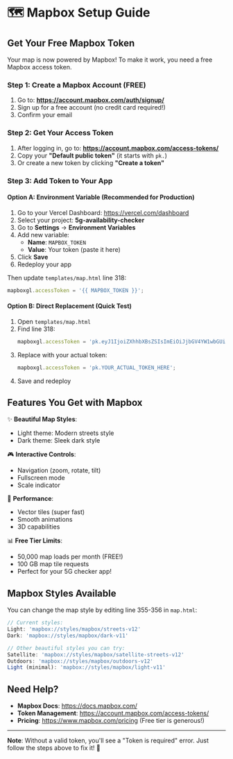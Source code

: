 # 🗺️ Mapbox Setup Guide

## Get Your Free Mapbox Token

Your map is now powered by Mapbox! To make it work, you need a free Mapbox access token.

### Step 1: Create a Mapbox Account (FREE)

1. Go to: **https://account.mapbox.com/auth/signup/**
2. Sign up for a free account (no credit card required!)
3. Confirm your email

### Step 2: Get Your Access Token

1. After logging in, go to: **https://account.mapbox.com/access-tokens/**
2. Copy your **"Default public token"** (it starts with `pk.`)
3. Or create a new token by clicking **"Create a token"**

### Step 3: Add Token to Your App

#### Option A: Environment Variable (Recommended for Production)

1. Go to your Vercel Dashboard: https://vercel.com/dashboard
2. Select your project: **5g-availability-checker**
3. Go to **Settings** → **Environment Variables**
4. Add new variable:
   - **Name**: `MAPBOX_TOKEN`
   - **Value**: Your token (paste it here)
5. Click **Save**
6. Redeploy your app

Then update `templates/map.html` line 318:
```javascript
mapboxgl.accessToken = '{{ MAPBOX_TOKEN }}';
```

#### Option B: Direct Replacement (Quick Test)

1. Open `templates/map.html`
2. Find line 318:
   ```javascript
   mapboxgl.accessToken = 'pk.eyJ1IjoiZXhhbXBsZSIsImEiOiJjbGV4YW1wbGUifQ.example';
   ```
3. Replace with your actual token:
   ```javascript
   mapboxgl.accessToken = 'pk.YOUR_ACTUAL_TOKEN_HERE';
   ```
4. Save and redeploy

## Features You Get with Mapbox

✨ **Beautiful Map Styles**:
- Light theme: Modern streets style
- Dark theme: Sleek dark style

🎮 **Interactive Controls**:
- Navigation (zoom, rotate, tilt)
- Fullscreen mode
- Scale indicator

🚀 **Performance**:
- Vector tiles (super fast)
- Smooth animations
- 3D capabilities

📊 **Free Tier Limits**:
- 50,000 map loads per month (FREE!)
- 100 GB map tile requests
- Perfect for your 5G checker app!

## Mapbox Styles Available

You can change the map style by editing line 355-356 in `map.html`:

```javascript
// Current styles:
Light: 'mapbox://styles/mapbox/streets-v12'
Dark: 'mapbox://styles/mapbox/dark-v11'

// Other beautiful styles you can try:
Satellite: 'mapbox://styles/mapbox/satellite-streets-v12'
Outdoors: 'mapbox://styles/mapbox/outdoors-v12'
Light (minimal): 'mapbox://styles/mapbox/light-v11'
```

## Need Help?

- **Mapbox Docs**: https://docs.mapbox.com/
- **Token Management**: https://account.mapbox.com/access-tokens/
- **Pricing**: https://www.mapbox.com/pricing (Free tier is generous!)

---

**Note**: Without a valid token, you'll see a "Token is required" error. Just follow the steps above to fix it! 🎯

